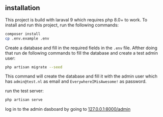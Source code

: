 ## installation

This project is build with laraval 9 which requires php 8.0+ to work.
To install and run this project, run the following commands:

```bash
composer install
cp .env.example .env
```

Create a database and fill in the required fields in the `.env` file. Afther doing that run de following commands to
fill the database and create a test admin user:

```bash
php artisan migrate --seed
```

This command will create the database and fill it with the admin user which has `admin@test.nl` as email
and `EverywhereIMisAwesome!` as password.

run the test server:
```bash
php artisan serve
```

log in to the admin dasboard by going to [127.0.0.1:8000/admin](127.0.0.1:8000/admin)
